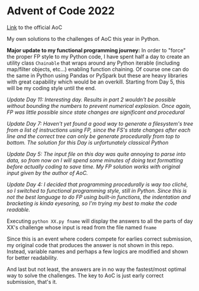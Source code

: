 # Advent of Code 2022

<a href="https://adventofcode.com/">Link</a> to the official AoC

My own solutions to the challenges of AoC this year in Python.

<b>Major update to my functional programming journey:</b> In order to "force" the proper FP style to my Python code, I have spent half a day to create an utility class `Chainable` that wraps around any Python iterable (including map/filter objects, etc...) enabling function chaining. Of course one can do the same in Python using Pandas or PySpark but these are heavy libraries with great capability which would be an overkill. Starting from Day 5, this will be my coding style until the end.

_Update Day 11: Interesting day. Results in part 2 wouldn't be possible without bounding the numbers to prevent numerical explosion. Once again, FP was little possible since state changes are significant and procedural_

_Update Day 7: Haven't yet found a good way to generate a filesystem's tree from a list of instructions using FP, since the FS's state changes after each line and the correct tree can only be generate procedurally from top to bottom. The solution for this Day is unfortunately classical Python_

_Update Day 5: The input file on this day was quite annoying to parse into data, so from now on I will spend some minutes of doing text formatting before actually coding to save time. My FP solution works with original input given by the author of AoC._

_Update Day 4: I decided that programming procedurally is way too cliché, so I switched to functional programming style, still in Python. Since this is not the best language to do FP using built-in functions, the indentation and bracketing is kinda eyesoring, so I'm trying my best to make the code readable._

Executing `python XX.py fname` will display the answers to all the parts of day XX's challenge whose input is read from the file named `fname`

Since this is an event where coders compete for earlies correct submission, my original code that produces the answer is not shown in this repo. Instead, variable names and perhaps a few logics are modified and shown for better readability.

And last but not least, the answers are in no way the fastest/most optimal way to solve the challenges. The key to AoC is just early correct submission, that's it.
